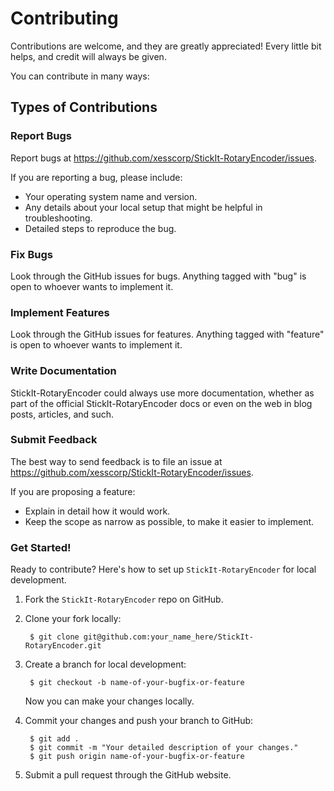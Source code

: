 # Contributing

Contributions are welcome, and they are greatly appreciated! Every
little bit helps, and credit will always be given.

You can contribute in many ways:

## Types of Contributions

### Report Bugs

Report bugs at https://github.com/xesscorp/StickIt-RotaryEncoder/issues.

If you are reporting a bug, please include:

* Your operating system name and version.
* Any details about your local setup that might be helpful in troubleshooting.
* Detailed steps to reproduce the bug.

### Fix Bugs

Look through the GitHub issues for bugs. Anything tagged with "bug"
is open to whoever wants to implement it.

### Implement Features

Look through the GitHub issues for features. Anything tagged with "feature"
is open to whoever wants to implement it.

### Write Documentation

StickIt-RotaryEncoder could always use more documentation, whether as part of the
official StickIt-RotaryEncoder docs or even on the web in blog posts,
articles, and such.

### Submit Feedback

The best way to send feedback is to file an issue at https://github.com/xesscorp/StickIt-RotaryEncoder/issues.

If you are proposing a feature:

* Explain in detail how it would work.
* Keep the scope as narrow as possible, to make it easier to implement.

### Get Started!

Ready to contribute? Here's how to set up `StickIt-RotaryEncoder` for local development.

1. Fork the `StickIt-RotaryEncoder` repo on GitHub.
2. Clone your fork locally:

        $ git clone git@github.com:your_name_here/StickIt-RotaryEncoder.git

3. Create a branch for local development:

        $ git checkout -b name-of-your-bugfix-or-feature

   Now you can make your changes locally.

4. Commit your changes and push your branch to GitHub:

        $ git add .
        $ git commit -m "Your detailed description of your changes."
        $ git push origin name-of-your-bugfix-or-feature

5. Submit a pull request through the GitHub website.


